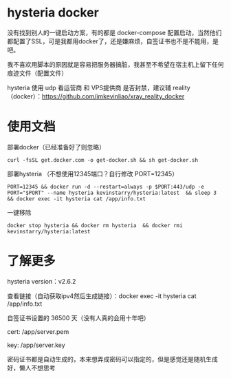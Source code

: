 # hysteria docker
没有找到别人的一键启动方案，有的都是 docker-compose 配置启动，当然他们都配置了SSL，可是我都用docker了，还是嫌麻烦，自签证书也不是不能用，是吧。

我不喜欢用脚本的原因就是容易把服务器搞脏，我甚至不希望在宿主机上留下任何痕迹文件（配置文件）

hysteria 使用 udp 看运营商 和 VPS提供商 是否封禁，建议辅 reality（docker）：https://github.com/imkevinliao/xray_reality_docker
# 使用文档
部署docker（已经准备好了则忽略）
```
curl -fsSL get.docker.com -o get-docker.sh && sh get-docker.sh
```

部署hysteria （不想使用12345端口？自行修改 PORT=12345）
```
PORT=12345 && docker run -d --restart=always -p $PORT:443/udp -e PORT="$PORT" --name hysteria kevinstarry/hysteria:latest  && sleep 3 && docker exec -it hysteria cat /app/info.txt
```

一键移除
```
docker stop hysteria && docker rm hysteria  && docker rmi kevinstarry/hysteria:latest
```
# 了解更多
hysteria version：v2.6.2

查看链接（自动获取ipv4然后生成链接）：docker exec -it hysteria cat /app/info.txt

自签证书设置的 36500 天（没有人真的会用十年吧）

cert: /app/server.pem

key: /app/server.key

密码证书都是自动生成的，本来想弄成密码可以指定的，但是感觉还是随机生成好，懒人不想思考
